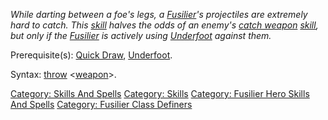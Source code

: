 *While darting between a foe's legs, a
[Fusilier](:Category:_Fusiliers.md "wikilink")'s projectiles are
extremely hard to catch. This [skill](:Category:_Skills.md "wikilink")
halves the odds of an enemy's [catch weapon](Catch_Weapon.md "wikilink")
[skill](:Category:_Skills.md "wikilink"), but only if the
[Fusilier](:Category:_Fusiliers.md "wikilink") is actively using
[Underfoot](Underfoot.md "wikilink") against them.*

Prerequisite(s): [Quick Draw](Quick_Draw.md "wikilink"),
[Underfoot](Underfoot.md "wikilink").

Syntax: [throw](Throw.md "wikilink")
\<[weapon](:Category:_Weapons.md "wikilink")\>.

[Category: Skills And Spells](Category:_Skills_And_Spells "wikilink")
[Category: Skills](Category:_Skills "wikilink") [Category: Fusilier Hero
Skills And Spells](Category:_Fusilier_Hero_Skills_And_Spells "wikilink")
[Category: Fusilier Class
Definers](Category:_Fusilier_Class_Definers "wikilink")
